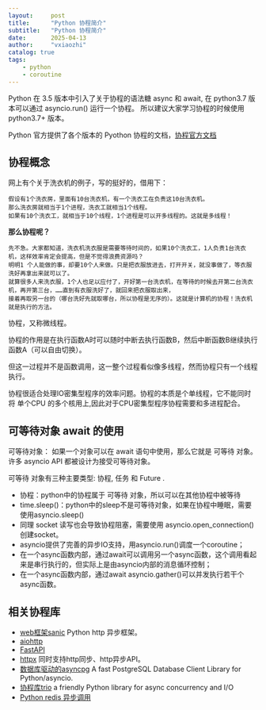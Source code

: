 ```yaml
---
layout:     post
title:      "Python 协程简介"
subtitle:   "Python 协程简介"
date:       2025-04-13
author:     "vxiaozhi"
catalog: true
tags:
    - python
    - coroutine
---
```


Python 在 3.5 版本中引入了关于协程的语法糖 async 和 await, 在 python3.7 版本可以通过 asyncio.run() 运行一个协程。
所以建议大家学习协程的时候使用 python3.7+ 版本。

Python 官方提供了各个版本的 Pyothon 协程的文档，[协程官方文档](https://docs.python.org/zh-cn/3.13/library/asyncio-task.html)

## 协程概念

网上有个关于洗衣机的例子，写的挺好的，借用下：

```
假设有1个洗衣房，里面有10台洗衣机，有一个洗衣工在负责这10台洗衣机。
那么洗衣房就相当于1个进程，洗衣工就相当1个线程。
如果有10个洗衣工，就相当于10个线程，1个进程是可以开多线程的。这就是多线程！
```

**那么协程呢？**

```
先不急。大家都知道，洗衣机洗衣服是需要等待时间的，如果10个洗衣工，1人负责1台洗衣机，这样效率肯定会提高，但是不觉得浪费资源吗？
明明1 个人能做的事，却要10个人来做。只是把衣服放进去，打开开关，就没事做了，等衣服洗好再拿出来就可以了。
就算很多人来洗衣服，1个人也足以应付了，开好第一台洗衣机，在等待的时候去开第二台洗衣机，再开第三台，……直到有衣服洗好了，就回来把衣服取出来，
接着再取另一台的（哪台洗好先就取哪台，所以协程是无序的）。这就是计算机的协程！洗衣机就是执行的方法。
```

协程，又称微线程。

协程的作用是在执行函数A时可以随时中断去执行函数B，然后中断函数B继续执行函数A（可以自由切换）。

但这一过程并不是函数调用，这一整个过程看似像多线程，然而协程只有一个线程执行。

协程很适合处理IO密集型程序的效率问题。协程的本质是个单线程，它不能同时将 单个CPU 的多个核用上,因此对于CPU密集型程序协程需要和多进程配合。

## 可等待对象 await 的使用

可等待对象： 如果一个对象可以在 await 语句中使用，那么它就是 可等待 对象。许多 asyncio API 都被设计为接受可等待对象。

可等待 对象有三种主要类型: 协程, 任务 和 Future .

- 协程：python中的协程属于 可等待 对象，所以可以在其他协程中被等待
- time.sleep()：python中的sleep不是可等待对象，如果在协程中睡眠，需要使用asyncio.sleep()
- 同理 socket 读写也会导致协程阻塞，需要使用 asyncio.open_connection() 创建socket。
- asyncio提供了完善的异步IO支持，用asyncio.run()调度一个coroutine；
- 在一个async函数内部，通过await可以调用另一个async函数，这个调用看起来是串行执行的，但实际上是由asyncio内部的消息循环控制；
- 在一个async函数内部，通过await asyncio.gather()可以并发执行若干个async函数。
  
## 相关协程库

- [web框架sanic](https://github.com/sanic-org/sanic) Python http 异步框架。
- [aiohttp](https://github.com/aio-libs/aiohttp)
- [FastAPI](https://fastapi.tiangolo.com/zh/async/)
- [httpx](https://github.com/encode/httpx) 同时支持http同步、http异步API。
- [数据库驱动的asyncpg](https://github.com/MagicStack/asyncpg) A fast PostgreSQL Database Client Library for Python/asyncio.
- [协程库trio](https://github.com/python-trio/trio) a friendly Python library for async concurrency and I/O
- [Python redis 异步调用](https://redis-py.readthedocs.io/en/stable/examples/asyncio_examples.html)


